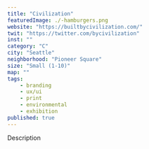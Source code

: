 ```yaml
---
title: "Civilization"
featuredImage: ./-hamburgers.png
website: "https://builtbycivilization.com/"
twit: "https://twitter.com/bycivilization"
inst: ""
category: "C"
city: "Seattle"
neighborhood: "Pioneer Square"
size: "Small (1-10)"
map: ""
tags:
    - branding
    - ux/ui
    - print
    - environmental
    - exhibition
published: true
---
```


Description
